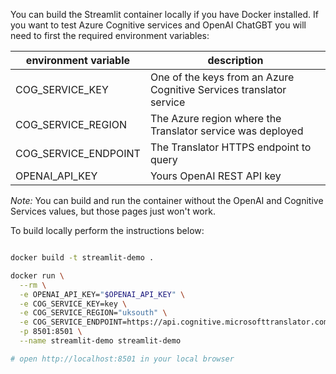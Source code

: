 You can build the Streamlit container locally if you have Docker installed.
If you want to test Azure Cognitive services and OpenAI ChatGBT you will need to first the required environment variables:

| environment variable      | description                                                         |
|---------------------------|---------------------------------------------------------------------|
| COG_SERVICE_KEY           | One of the keys from an Azure Cognitive Services translator service |
| COG_SERVICE_REGION        | The Azure region where the Translator service was deployed          |
| COG_SERVICE_ENDPOINT      | The Translator HTTPS endpoint to query                              |
| OPENAI_API_KEY            | Yours OpenAI REST API key                                            |

_Note:_ You can build and run the container without the OpenAI and Cognitive Services values, but those pages just won't work.

To build locally perform the instructions below:

````bash

docker build -t streamlit-demo .

docker run \
  --rm \
  -e OPENAI_API_KEY="$OPENAI_API_KEY" \
  -e COG_SERVICE_KEY=key \
  -e COG_SERVICE_REGION="uksouth" \
  -e COG_SERVICE_ENDPOINT=https://api.cognitive.microsofttranslator.com \
  -p 8501:8501 \
  --name streamlit-demo streamlit-demo

# open http://localhost:8501 in your local browser

````

